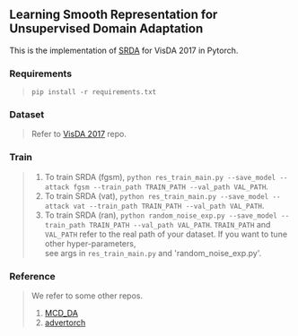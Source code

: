 ## Learning Smooth Representation for Unsupervised Domain Adaptation  
This is the implementation of [SRDA][4] for VisDA 2017 in Pytorch.  

### Requirements
> `pip install -r requirements.txt`

### Dataset  
> Refer to [VisDA 2017][1] repo.

### Train
> 1. To train SRDA (fgsm), `python res_train_main.py --save_model --attack fgsm --train_path TRAIN_PATH --val_path VAL_PATH`.  
> 2. To train SRDA (vat), `python res_train_main.py --save_model --attack vat --train_path TRAIN_PATH --val_path VAL_PATH`.
> 3. To train SRDA (ran), `python random_noise_exp.py --save_model --train_path TRAIN_PATH --val_path VAL_PATH`.
> `TRAIN_PATH` and `VAL_PATH` refer to the real path of your dataset. If you want to tune other hyper-parameters,  
> see args in `res_train_main.py` and 'random_noise_exp.py'.

### Reference
> We refer to some other repos.
> 1. [MCD_DA][2]
> 2. [advertorch][3]

[1]:"https://github.com/VisionLearningGroup/taskcv-2017-public"
[2]:"https//github.com/mil-tokyo/MCD_DA"
[3]:"https://github.com/BorealisAI/advertorch"
[4]:"https://arxiv.org/abs/1905.10748"